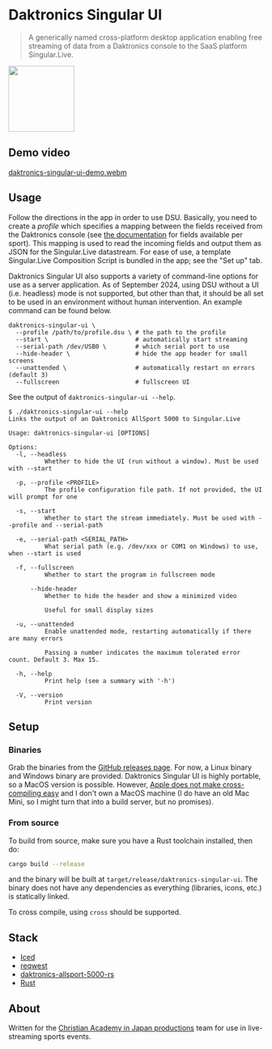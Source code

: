 # Daktronics Singular UI

> A generically named cross-platform desktop application enabling free streaming
> of data from a Daktronics console to the SaaS platform Singular.Live.

<a href="https://github.com/iced-rs/iced">
  <img src="https://gist.githubusercontent.com/hecrj/ad7ecd38f6e47ff3688a38c79fd108f0/raw/74384875ecbad02ae2a926425e9bcafd0695bade/color.svg" width="130px">
</a>

## Demo video

[daktronics-singular-ui-demo.webm](https://github.com/user-attachments/assets/473b455a-af18-4af5-89aa-710fdfc68522)

## Usage

Follow the directions in the app in order to use DSU. Basically, you need to
create a _profile_ which specifies a mapping between the fields received from
the Daktronics console (see
[the documentation](https://docs.rs/daktronics-allsport-5000/latest/daktronics_allsport_5000/sports/index.html)
for fields available per sport). This mapping is used to read the incoming
fields and output them as JSON for the Singular.Live datastream. For ease of
use, a template Singular.Live Composition Script is bundled in the app; see the
"Set up" tab.

Daktronics Singular UI also supports a variety of command-line options for use
as a server application. As of September 2024, using DSU without a UI (i.e.
headless) mode is not supported, but other than that, it should be all set to be
used in an environment without human intervention. An example command can be
found below.

```
daktronics-singular-ui \
  --profile /path/to/profile.dsu \ # the path to the profile
  --start \                        # automatically start streaming
  --serial-path /dev/USB0 \        # which serial port to use
  --hide-header \                  # hide the app header for small screens
  --unattended \                   # automatically restart on errors (default 3)
  --fullscreen                     # fullscreen UI
```

See the output of `daktronics-singular-ui --help`.

```
$ ./daktronics-singular-ui --help
Links the output of an Daktronics AllSport 5000 to Singular.Live

Usage: daktronics-singular-ui [OPTIONS]

Options:
  -l, --headless
          Whether to hide the UI (run without a window). Must be used with --start

  -p, --profile <PROFILE>
          The profile configuration file path. If not provided, the UI will prompt for one

  -s, --start
          Whether to start the stream immediately. Must be used with --profile and --serial-path

  -e, --serial-path <SERIAL_PATH>
          What serial path (e.g. /dev/xxx or COM1 on Windows) to use, when --start is used

  -f, --fullscreen
          Whether to start the program in fullscreen mode

      --hide-header
          Whether to hide the header and show a minimized video

          Useful for small display sizes

  -u, --unattended
          Enable unattended mode, restarting automatically if there are many errors

          Passing a number indicates the maximum tolerated error count. Default 3. Max 15.

  -h, --help
          Print help (see a summary with '-h')

  -V, --version
          Print version

```

## Setup

### Binaries

Grab the binaries from the
[GitHub releases page](https://github.com/zabackary/daktronics-singular-ui/releases).
For now, a Linux binary and Windows binary are provided. Daktronics Singular UI
is highly portable, so a MacOS version is possible. However,
[Apple does not make cross-compiling easy](https://users.rust-lang.org/t/is-cross-compile-from-linux-to-mac-supported/95105)
and I don't own a MacOS machine (I do have an old Mac Mini, so I might turn that
into a build server, but no promises).

### From source

To build from source, make sure you have a Rust toolchain installed, then do:

```bash
cargo build --release
```

and the binary will be built at `target/release/daktronics-singular-ui`. The
binary does not have any dependencies as everything (libraries, icons, etc.) is
statically linked.

To cross compile, using `cross` should be supported.

## Stack

- [Iced](https://github.com/iced-rs/iced)
- [reqwest](https://github.com/seanmonstar/reqwest)
- [daktronics-allsport-5000-rs](https://github.com/zabackary/daktronics-allsport-5000-rs)
- [Rust](https://www.rust-lang.org/)

## About

Written for the [Christian Academy in Japan productions](https://caj.ac.jp/live)
team for use in live-streaming sports events.
